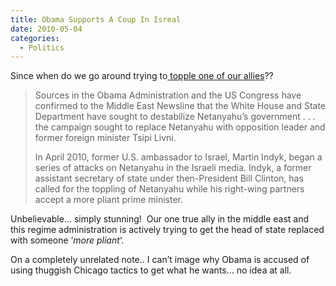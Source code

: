 ```yaml
---
title: Obama Supports A Coup In Isreal
date: 2010-05-04
categories:
  - Politics
---
```


Since when do we go around trying to[ topple one of our allies][1]??

 [1]: http://thebulletin.us/articles/2010/05/02/news/world/doc4bddfea0695f1248526322.txt

> Sources in the Obama Administration and the US Congress have confirmed to the Middle East Newsline that the White House and State Department have sought to destabilize Netanyahu’s government . . . the campaign sought to replace Netanyahu with opposition leader and former foreign minister Tsipi Livni.
>
> In April 2010, former U.S. ambassador to Israel, Martin Indyk, began a series of attacks on Netanyahu in the Israeli media. Indyk, a former assistant secretary of state under then-President Bill Clinton, has called for the toppling of Netanyahu while his right-wing partners accept a more pliant prime minister.

Unbelievable… simply stunning!  Our one true ally in the middle east and this regime administration is actively trying to get the head of state replaced with someone ‘*more pliant*‘.

On a completely unrelated note.. I can’t image why Obama is accused of using thuggish Chicago tactics to get what he wants… no idea at all.
